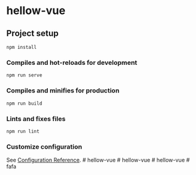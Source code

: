 # hellow-vue

## Project setup
```
npm install
```

### Compiles and hot-reloads for development
```
npm run serve
```

### Compiles and minifies for production
```
npm run build
```

### Lints and fixes files
```
npm run lint
```

### Customize configuration
See [Configuration Reference](https://cli.vuejs.org/config/).
#   h e l l o w - v u e  
 #   h e l l o w - v u e  
 #   h e l l o w - v u e  
 #   f a f a  
 
